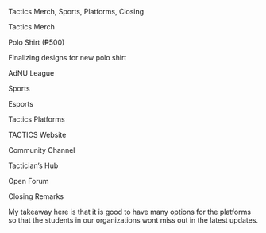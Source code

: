 Tactics Merch, Sports, Platforms, Closing

Tactics Merch

Polo Shirt (₱500)

Finalizing designs for new polo shirt

AdNU League

Sports

Esports

Tactics Platforms

TACTICS Website

Community Channel

Tactician’s Hub

Open Forum

Closing Remarks

My takeaway here is that it is good to have many options for the platforms so that the students in our organizations wont miss out in the latest updates.